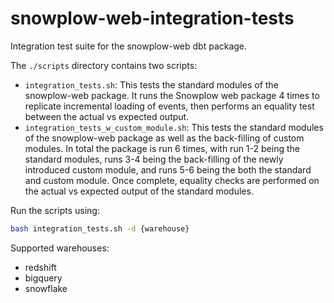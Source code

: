 # snowplow-web-integration-tests

Integration test suite for the snowplow-web dbt package.

The `./scripts` directory contains two scripts:

- `integration_tests.sh`: This tests the standard modules of the snowplow-web package. It runs the Snowplow web package 4 times to replicate incremental loading of events, then performs an equality test between the actual vs expected output.
- `integration_tests_w_custom_module.sh`: This tests the standard modules of the snowplow-web package as well as the back-filling of custom modules. In total the package is run 6 times, with run 1-2 being the standard modules, runs 3-4 being the back-filling of the newly introduced custom module, and runs 5-6 being the both the standard and custom module. Once complete, equality checks are performed on the actual vs expected output of the standard modules.

Run the scripts using:

```bash
bash integration_tests.sh -d {warehouse}
```

Supported warehouses:

- redshift
- bigquery
- snowflake
